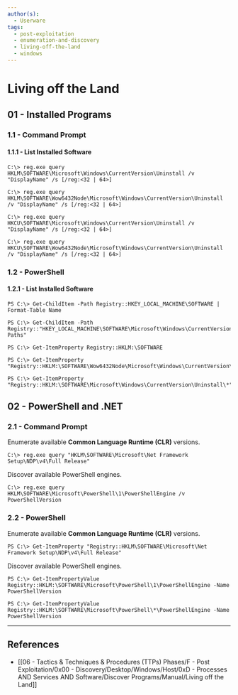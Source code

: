```yaml
---
author(s):
  - Userware
tags:
  - post-exploitation
  - enumeration-and-discovery
  - living-off-the-land
  - windows
---
```

# Living off the Land

## 01 - Installed Programs

### 1.1 - Command Prompt

#### 1.1.1 - List Installed Software

```
C:\> reg.exe query HKLM\SOFTWARE\Microsoft\Windows\CurrentVersion\Uninstall /v "DisplayName" /s [/reg:<32 | 64>]

C:\> reg.exe query HKLM\SOFTWARE\Wow6432Node\Microsoft\Windows\CurrentVersion\Uninstall /v "DisplayName" /s [/reg:<32 | 64>]

C:\> reg.exe query HKCU\SOFTWARE\Microsoft\Windows\CurrentVersion\Uninstall /v "DisplayName" /s [/reg:<32 | 64>]

C:\> reg.exe query HKCU\SOFTWARE\Wow6432Node\Microsoft\Windows\CurrentVersion\Uninstall /v "DisplayName" /s [/reg:<32 | 64>]
```

### 1.2 - PowerShell

#### 1.2.1 - List Installed Software

```
PS C:\> Get-ChildItem -Path Registry::HKEY_LOCAL_MACHINE\SOFTWARE | Format-Table Name

PS C:\> Get-ChildItem -Path Registry::"HKEY_LOCAL_MACHINE\SOFTWARE\Microsoft\Windows\CurrentVersion\App Paths"

PS C:\> Get-ItemProperty Registry::HKLM:\SOFTWARE

PS C:\> Get-ItemProperty "Registry::HKLM:\SOFTWARE\Wow6432Node\Microsoft\Windows\CurrentVersion\Uninstall\*"

PS C:\> Get-ItemProperty "Registry::HKLM:\SOFTWARE\Microsoft\Windows\CurrentVersion\Uninstall\*" 
```

## 02 - PowerShell and .NET

### 2.1 - Command Prompt

Enumerate available **Common Language Runtime (CLR)** versions.

```
C:\> reg.exe query "HKLM\SOFTWARE\Microsoft\Net Framework Setup\NDP\v4\Full Release"
```

Discover available PowerShell engines.

```
C:\> reg.exe query HKLM\SOFTWARE\Microsoft\PowerShell\1\PowerShellEngine /v PowerShellVersion
```

### 2.2 - PowerShell

Enumerate available **Common Language Runtime (CLR)** versions.

```
PS C:\> Get-ItemProperty "Registry::HKLM\SOFTWARE\Microsoft\Net Framework Setup\NDP\v4\Full Release"
```

Discover available PowerShell engines.

```
PS C:\> Get-ItemPropertyValue Registry::HKLM:\SOFTWARE\Microsoft\PowerShell\1\PowerShellEngine -Name PowerShellVersion

PS C:\> Get-ItemPropertyValue Registry::HKLM:\SOFTWARE\Microsoft\PowerShell\*\PowerShellEngine -Name PowerShellVersion
```

---
## References

- [[06 - Tactics & Techniques & Procedures (TTPs) Phases/F - Post Exploitation/0x00 - Discovery/Desktop/Windows/Host/0xD - Processes AND Services AND Software/Discover Programs/Manual/Living off the Land]]